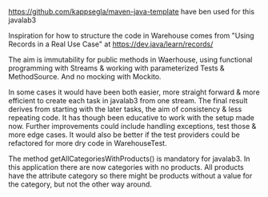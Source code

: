 https://github.com/kappsegla/maven-java-template
have ben used for this javalab3

Inspiration for how to structure the code in Warehouse comes from
"Using Records in a Real Use Case" at https://dev.java/learn/records/

The aim is immutability for public methods in Waerhouse,
using functional programming with Streams &
working with parameterized Tests & MethodSource.
And no mocking with Mockito.

In some cases it would have been both easier, more straight forward &
more efficient to create each task in javalab3 from one stream.
The final result derives from starting with the later tasks,
the aim of consistency & less repeating code. 
It has though been educative to work with the setup made now.
Further improvements could include handling exceptions, test those &
more edge cases. It would also be better if the test providers could be
refactored for more dry code in WarehouseTest.

The method getAllCategoriesWithProducts() is mandatory for javalab3.
In this application there are now categories with no products.
All products have the attribute category so there might be products
without a value for the category, but not the other way around. 
